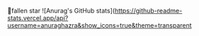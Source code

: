 :star2:fallen star
![Anurag's GitHub stats](https://github-readme-stats.vercel.app/api?username=anuraghazra&show_icons=true&theme=transparent
